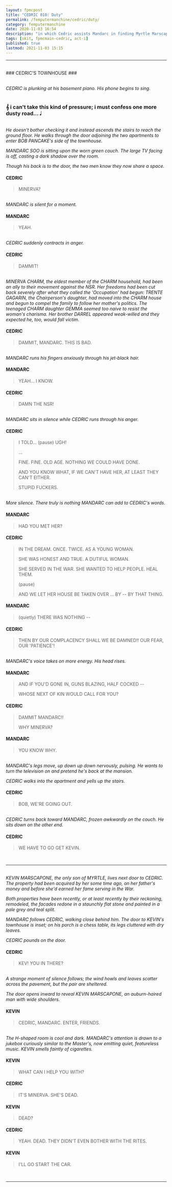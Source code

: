 ```yaml
---
layout: fpmcpost
title: "CEDRIC 010: Duty"
permalink: /femputermanchine/cedric/duty/
category: femputermanchine
date: 2020-11-03 16:54
description: "in which Cedric assists Mandarc in finding Myrtle Marscapone"
tags: [skit, fpmcmain-cedric, act-i]
published: true
lastmod: 2021-11-03 15:15
---
```

[//]: # ( 11/03/20  -added)
[//]: # ( 11/03/21  -title added)

*****
<br>
### CEDRIC'S TOWNHOUSE ###

<br><i>CEDRIC is plunking at his basement piano. His phone begins to sing.</i>
<br><br>

### &#119070; i can't take this kind of pressure; i must confess one more dusty road... &#119135; ###

<br><i>He doesn't bother checking it and instead ascends the stairs to reach the ground floor. He walks through the door adjoining the two apartments to enter BOB PANCAKE's side of the townhouse.</i>

<i>MANDARC SOO is sitting upon the worn green couch. The large TV facing is off, casting a dark shadow over the room.</i>

<i>Though his back is to the door, the two men know they now share a space.</i>

#### CEDRIC 

> MINERVA?

<br><I>MANDARC is silent for a moment.</i>

#### MANDARC 

> YEAH.

<br><I>CEDRIC suddenly contracts in anger.</i>

#### CEDRIC 

> DAMMIT!

<br><I>MINERVA CHARM, the eldest member of the CHARM household, had been an ally to their movement against the NSR. Her freedoms had been cut back severely after what they called the 'Occupation' had begun: TRENTE GAGARIN, the Chairperson's daughter, had moved into the CHARM house and begun to compel the family to follow her mother's politics. The teenaged CHARM daughter GEMMA seemed too naive to resist the woman's charisma. Her brother DARREL appeared weak-willed and they expected he, too, would fall victim.</i>

#### CEDRIC 

> DAMMIT, MANDARC. THIS IS BAD.

<br><I>MANDARC runs his fingers anxiously through his jet-black hair.</i>

#### MANDARC 

> YEAH... I KNOW.

#### CEDRIC

> DAMN THE NSR! 

<br><I>MANDARC sits in silence while CEDRIC runs through his anger.</i>

#### CEDRIC 

> I TOLD... (pause) UGH!
> 
> ...
> 
> FINE. FINE. OLD AGE. NOTHING WE COULD HAVE DONE.
> 
> AND YOU KNOW WHAT, IF WE CAN'T HAVE HER, AT LEAST THEY CAN'T EITHER.
> 
> STUPID FUCKERS.

<br><I>More silence. There truly is nothing MANDARC can add to CEDRIC's words.</i>

#### MANDARC 

> HAD YOU MET HER?

#### CEDRIC 

> IN THE DREAM. ONCE. TWICE. AS A YOUNG WOMAN. 
> 
> SHE WAS HONEST AND TRUE. A DUTIFUL WOMAN.
> 
> SHE SERVED IN THE WAR. SHE WANTED TO HELP PEOPLE. HEAL THEM.
> 
> (pause)
> 
> AND WE LET HER HOUSE BE TAKEN OVER ... BY -- BY THAT THING.

#### MANDARC 

> (quietly) THERE WAS NOTHING -- 

#### CEDRIC 

> THEN BY OUR COMPLACENCY SHALL WE BE DAMNED!! OUR FEAR, OUR 'PATIENCE'!

<br><I>MANDARC's voice takes on more energy. His head rises.</i>

#### MANDARC 

> AND IF YOU'D GONE IN, GUNS BLAZING, HALF COCKED --
> 
> WHOSE NEXT OF KIN WOULD CALL FOR YOU?

#### CEDRIC 

> DAMMIT MANDARC!!
> 
> WHY MINERVA? 

#### MANDARC 

> YOU KNOW WHY.

<br><I>MANDARC's legs move, up down up down nervously, pulsing. He wants to turn the television on and pretend he's back at the mansion.</i>

<I>CEDRIC walks into the apartment and yells up the stairs.</i>

#### CEDRIC 

> BOB, WE'RE GOING OUT.

<br><I>CEDRIC turns back toward MANDARC, frozen awkwardly on the couch. He sits down on the other end.</i>

#### CEDRIC 

> WE HAVE TO GO GET KEVIN. 

<br>

*****
<br><I>KEVIN MARSCAPONE, the only son of MYRTLE, lives next door to CEDRIC. The property had been acquired by her some time ago, on her father's money and before she'd earned her fame serving in the War.</i>

<i>Both properties have been recently, or at least recently by their reckoning, remodeled, the facades redone in a staunchly flat stone and painted in a pale grey and teal split.</i>

<i>MANDARC follows CEDRIC, walking close behind him. The door to KEVIN's townhouse is inset; on his porch is a chess table, its legs cluttered with dry leaves.</i>

<i>CEDRIC pounds on the door.</i>

#### CEDRIC 

> KEV! YOU IN THERE?

<br><I>A strange moment of silence follows; the wind howls and leaves scatter across the pavement, but the pair are sheltered.</i>

<i>The door opens inward to reveal KEVIN MARSCAPONE, an auburn-haired man with wide shoulders. </i>

#### KEVIN 

> CEDRIC, MANDARC. ENTER, FRIENDS.

<br><I>The H-shaped room is cool and dark. MANDARC's attention is drawn to a jukebox curiously similar to the Master's, now emitting quiet, featureless music. KEVIN smells faintly of cigarettes.</i>

#### KEVIN 

> WHAT CAN I HELP YOU WITH?

#### CEDRIC 

> IT'S MINERVA. SHE'S DEAD.

#### KEVIN 

> DEAD?

#### CEDRIC 

> YEAH. DEAD. THEY DIDN'T EVEN BOTHER WITH THE RITES.

#### KEVIN 

> I'LL GO START THE CAR.

<br>

*****
